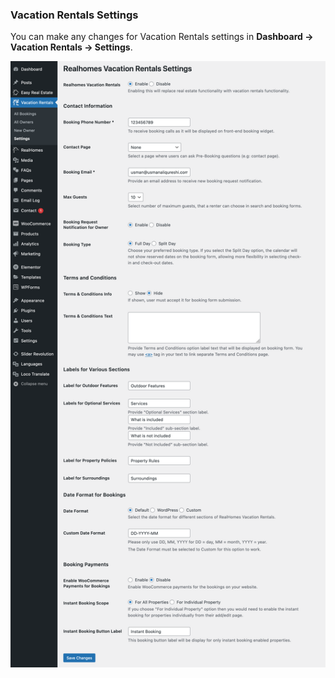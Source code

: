 ### **Vacation Rentals Settings**

You can make any changes for Vacation Rentals settings in **Dashboard &rarr; Vacation Rentals &rarr; Settings**.

![Vacation Rentals Booking](images/vacation-rentals/vr-settings.png)